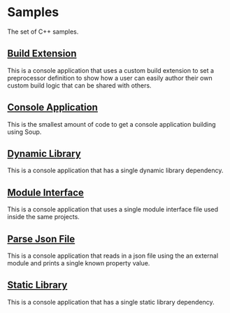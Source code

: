 # Samples
The set of C++ samples.

## [Build Extension](Cpp/Build-Extension.md)
This is a console application that uses a custom build extension to set a preprocessor definition to show how a user can easily author their own custom build logic that can be shared with others.

## [Console Application](Cpp/Console-Application.md)
This is the smallest amount of code to get a console application building using Soup.

## [Dynamic Library](Cpp/Dynamic-Library.md)
This is a console application that has a single dynamic library dependency.

## [Module Interface](Cpp/Module-Interface.md)
This is a console application that uses a single module interface file used inside the same projects.

## [Parse Json File](Cpp/Parse-Json-File.md)
This is a console application that reads in a json file using the an external module and prints a single known property value.

## [Static Library](Cpp/Static-Library.md)
This is a console application that has a single static library dependency.

